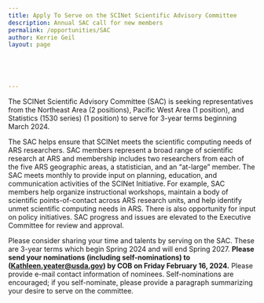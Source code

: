 ```yaml
---
title: Apply To Serve on the SCINet Scientific Advisory Committee 
description: Annual SAC call for new members
permalink: /opportunities/SAC
author: Kerrie Geil
layout: page





---
```


The SCINet Scientific Advisory Committee (SAC) is seeking representatives from the Northeast Area (2 positions), Pacific West Area (1 position), and Statistics (1530 series) (1 position) to serve for 3-year terms beginning March 2024.

The SAC helps ensure that SCINet meets the scientific computing needs of ARS researchers. SAC members represent a broad range of scientific research at ARS and membership includes two researchers from each of the five ARS geographic areas, a statistician, and an “at-large” member. The SAC meets monthly to provide input on planning, education, and communication activities of the SCINet Initiative. For example, SAC members help organize instructional workshops, maintain a body of scientific points-of-contact across ARS research units, and help identify unmet scientific computing needs in ARS. There is also opportunity for input on policy initiatives. SAC progress and issues are elevated to the Executive Committee for review and approval. 

Please consider sharing your time and talents by serving on the SAC. These are 3-year terms which begin Spring 2024 and will end Spring 2027.  **Please send your nominations (including self-nominations) to ([Kathleen.yeater@usda.gov](mailto:Kathleen.yeater@usda.gov)) by COB on Friday February 16, 2024.** Please provide e-mail contact information of nominees. Self-nominations are encouraged; if you self-nominate, please provide a paragraph summarizing your desire to serve on the committee.   
